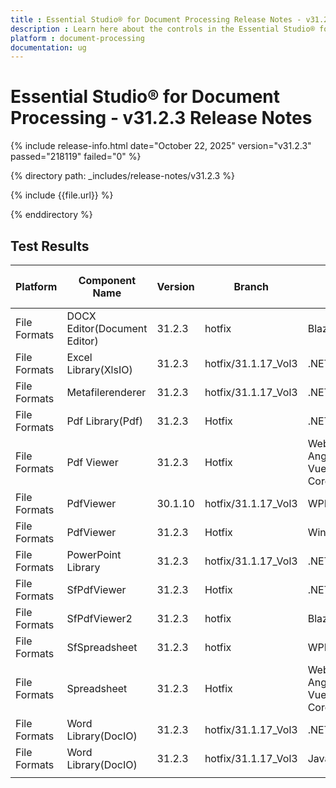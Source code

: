 ```yaml
---
title : Essential Studio® for Document Processing Release Notes - v31.2.3
description : Learn here about the controls in the Essential Studio® for Document Processing Weekly Nuget Release - Release Notes - v31.2.3
platform : document-processing
documentation: ug
---
```


# Essential Studio® for Document Processing - v31.2.3 Release Notes

{% include release-info.html date="October 22, 2025"  version="v31.2.3" passed="218119" failed="0" %}

{% directory path: _includes/release-notes/v31.2.3 %}

{% include {{file.url}} %}

{% enddirectory %}


## Test Results


| Platform     | Component Name               | Version | Branch              | Project                                                  | Total Test Cases | Passed | Failed | Not Run |
|--------------|------------------------------|---------|---------------------|----------------------------------------------------------|------------------|--------|--------|---------|
| File Formats | DOCX Editor(Document Editor) | 31.2.3  | hotfix              | Blazor                                                   | 1933             | 1933   | 0      | 0       |
| File Formats | Excel Library(XlsIO)         | 31.2.3  | hotfix/31.1.17_Vol3 | .NET                                                     | 37738            | 37738  | 0      | 0       |
| File Formats | Metafilerenderer             | 31.2.3  | hotfix/31.1.17_Vol3 | .NET                                                     | 863              | 863    | 0      | 0       |
| File Formats | Pdf Library(Pdf)             | 31.2.3  | Hotfix              | .NET                                                     | 14735            | 14735  | 0      | 0       |
| File Formats | Pdf Viewer                   | 31.2.3  | Hotfix              | Web(Javascript, Angular, React, Vue, ASP.NET Core & MVC) | 19130            | 19130  | 0      | 0       |
| File Formats | PdfViewer                    | 30.1.10 | hotfix/31.1.17_Vol3 | WPF                                                      | 2998             | 2998   | 0      | 0       |
| File Formats | PdfViewer                    | 31.2.3  | Hotfix              | Windows Forms                                            | 207              | 207    | 0      | 0       |
| File Formats | PowerPoint Library           | 31.2.3  | hotfix/31.1.17_Vol3 | .NET                                                     | 54390            | 54390  | 0      | 0       |
| File Formats | SfPdfViewer                  | 31.2.3  | Hotfix              | .NETMAUI                                                 | 14684            | 14684  | 0      | 0       |
| File Formats | SfPdfViewer2                 | 31.2.3  | hotfix              | Blazor                                                   | 14364            | 14364  | 0      | 0       |
| File Formats | SfSpreadsheet                | 31.2.3  | hotfix              | WPF                                                      | 2710             | 2710   | 0      | 0       |
| File Formats | Spreadsheet                  | 31.2.3  | Hotfix              | Web(Javascript, Angular, React, Vue, ASP.NET Core & MVC) | 10407            | 10407  | 0      | 0       |
| File Formats | Word Library(DocIO)          | 31.2.3  | hotfix/31.1.17_Vol3 | .NET                                                     | 39881            | 39881  | 0      | 0       |
| File Formats | Word Library(DocIO)          | 31.2.3  | hotfix/31.1.17_Vol3 | Java                                                     | 4079             | 4079   | 0      | 0       |
|              |                              |         |                     |                                                          |                  |        |        |         |